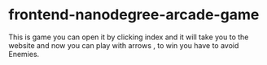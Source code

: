 frontend-nanodegree-arcade-game
===============================

This is game you can open it by clicking index and it will take you to the website and now you can play with arrows ,
to win you have to avoid Enemies.
